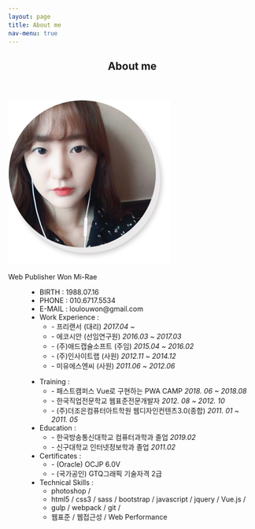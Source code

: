 ```yaml
---
layout: page
title: About me
nav-menu: true
---
```


<!-- Main -->
<div id="main" class="alt">

<!-- One -->
<section id="one">
	<div class="inner">
		<header class="major">
			<h1>About me</h1>
		</header>
		<div class="about-box">
            <div class="img-box"><img src="assets/images/img_photo.jpg" alt="photo"></div>
            <dl>
                <dt class="tit">Web Publisher <span>Won Mi-Rae</span></dt>
                <dd>
                    <ul>
                        <li><span>BIRTH :</span> 1988.07.16</li>
                        <li><span>PHONE :</span> 010.6717.5534</li>
                        <li><span>E-MAIL :</span> loulouwon@gmail.com</li>
                        <li><span>Work Experience :</span>
                            <ul>
                                <li>- 프리랜서 (대리) <em>2017.04 ~ </em></li>
                                <li>- 에코시안 (선임연구원) <em>2016.03 ~ 2017.03</em></li>
                                <li>- (주)애드캡슐소프트 (주임) <em>2015.04 ~ 2016.02</em></li>
                                <li>- (주)인사이트랩 (사원) <em>2012.11 ~ 2014.12</em></li>
                                <li>- 미유에스엔씨 (사원) <em>2011.06 ~ 2012.06</em></li>
                            </ul>
                        </li>
                    </ul>
                    <ul>
                        <li><span>Training :</span>
                            <ul>
                                <li>- 패스트캠퍼스 Vue로 구현하는 PWA CAMP <em>2018. 06 ~ 2018.08</em></li>
                                <li>- 한국직업전문학교 웹표준전문개발자 <em>2012. 08 ~ 2012. 10</em></li>
                                <li>- (주)더조은컴퓨터아트학원 웹디자인컨텐츠3.0(종합) <em>2011. 01 ~ 2011. 05</em></li>
                            </ul>
                        </li>
                        <li><span>Education :</span>
                            <ul>
                                <li>- 한국방송통신대학교 컴퓨터과학과 졸업 <em>2019.02</em></li>
                                <li>- 신구대학교 인터넷정보학과 졸업 <em>2011.02</em></li>
                            </ul>
                        </li>
                        <li><span>Certificates :</span>
                            <ul>
                                <li>- (Oracle) OCJP 6.0V</li>
                                <li>- (국가공인) GTQ그래픽 기술자격 2급</li>
                            </ul>
                        </li>
                        <li><span class="txt-org">Technical Skills :</span>
                            <ul>
                                <li>photoshop /</li>
                                <li>html5 / css3 / sass / bootstrap / javascript / jquery / Vue.js / </li>
                                <li>gulp / webpack / git /</li>
                                <li>웹표준 / 웹접근성 / Web Performance</li>
                            </ul>
                        </li>
                    </ul>
                </dd>
            </dl>
        </div>
    </div>
</section>

</div>
